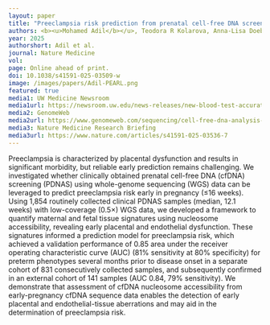```yaml
---
layout: paper
title: "Preeclampsia risk prediction from prenatal cell-free DNA screening"
authors: <b><u>Mohamed Adil</b></u>, Teodora R Kolarova, Anna-Lisa Doebley, Leah A Chen, Cara L Tobey, Patricia Galipeau, Sam Rosen, Michael Yang, Brice Colbert, Robert D Patton, Thomas W Persse, Erin Kawelo, Jonathan B Reichel, Colin C Pritchard, Shreeram Akilesh, Christina M Lockwood, <b><u>Gavin Ha</b></u><sup>+</sup>, Raj Shree<sup>+</sup>.
year: 2025
authorshort: Adil et al.
journal: Nature Medicine
vol: 
page: Online ahead of print.
doi: 10.1038/s41591-025-03509-w
image: /images/papers/Adil-PEARL.png
featured: true
media1: UW Medicine Newsroom
media1url: https://newsroom.uw.edu/news-releases/new-blood-test-accurately-predicts-preeclampsia
media2: GenomeWeb
media2url: https://www.genomeweb.com/sequencing/cell-free-dna-analysis-predicts-preeclampsia-risk
media3: Nature Medicine Research Briefing
media3url: https://www.nature.com/articles/s41591-025-03536-7
---
```


Preeclampsia is characterized by placental dysfunction and results in significant morbidity, but reliable early prediction remains challenging. We investigated whether clinically obtained prenatal cell-free DNA (cfDNA) screening (PDNAS) using whole-genome sequencing (WGS) data can be leveraged to predict preeclampsia risk early in pregnancy (≤16 weeks). Using 1,854 routinely collected clinical PDNAS samples (median, 12.1 weeks) with low-coverage (0.5×) WGS data, we developed a framework to quantify maternal and fetal tissue signatures using nucleosome accessibility, revealing early placental and endothelial dysfunction. These signatures informed a prediction model for preeclampsia risk, which achieved a validation performance of 0.85 area under the receiver operating characteristic curve (AUC) (81% sensitivity at 80% specificity) for preterm phenotypes several months prior to disease onset in a separate cohort of 831 consecutively collected samples, and subsequently confirmed in an external cohort of 141 samples (AUC 0.84, 79% sensitivity). We demonstrate that assessment of cfDNA nucleosome accessibility from early-pregnancy cfDNA sequence data enables the detection of early placental and endothelial-tissue aberrations and may aid in the determination of preeclampsia risk.
